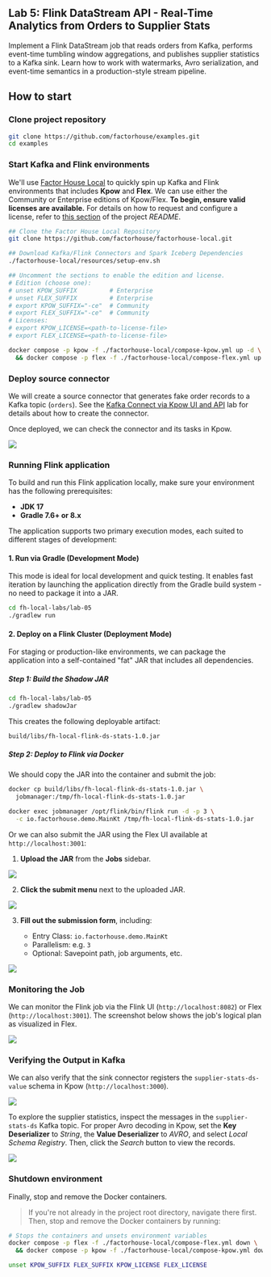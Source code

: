 ## Lab 5: Flink DataStream API - Real-Time Analytics from Orders to Supplier Stats

Implement a Flink DataStream job that reads orders from Kafka, performs event-time tumbling window aggregations, and publishes supplier statistics to a Kafka sink. Learn how to work with watermarks, Avro serialization, and event-time semantics in a production-style stream pipeline.

## How to start

### Clone project repository

```bash
git clone https://github.com/factorhouse/examples.git
cd examples
```

### Start Kafka and Flink environments

We'll use [Factor House Local](https://github.com/factorhouse/factorhouse-local) to quickly spin up Kafka and Flink environments that includes **Kpow** and **Flex**. We can use either the Community or Enterprise editions of Kpow/Flex. **To begin, ensure valid licenses are available.** For details on how to request and configure a license, refer to [this section](https://github.com/factorhouse/factorhouse-local?tab=readme-ov-file#update-kpow-and-flex-licenses) of the project _README_.

```bash
## Clone the Factor House Local Repository
git clone https://github.com/factorhouse/factorhouse-local.git

## Download Kafka/Flink Connectors and Spark Iceberg Dependencies
./factorhouse-local/resources/setup-env.sh

## Uncomment the sections to enable the edition and license.
# Edition (choose one):
# unset KPOW_SUFFIX         # Enterprise
# unset FLEX_SUFFIX         # Enterprise
# export KPOW_SUFFIX="-ce"  # Community
# export FLEX_SUFFIX="-ce"  # Community
# Licenses:
# export KPOW_LICENSE=<path-to-license-file>
# export FLEX_LICENSE=<path-to-license-file>

docker compose -p kpow -f ./factorhouse-local/compose-kpow.yml up -d \
  && docker compose -p flex -f ./factorhouse-local/compose-flex.yml up -d
```

### Deploy source connector

We will create a source connector that generates fake order records to a Kafka topic (`orders`). See the [Kafka Connect via Kpow UI and API](../lab-02/) lab for details about how to create the connector.

Once deployed, we can check the connector and its tasks in Kpow.

![](./images/kafka-connector.png)

### Running Flink application

To build and run this Flink application locally, make sure your environment has the following prerequisites:

- **JDK 17**
- **Gradle 7.6+ or 8.x**

The application supports two primary execution modes, each suited to different stages of development:

#### 1. Run via Gradle (Development Mode)

This mode is ideal for local development and quick testing. It enables fast iteration by launching the application directly from the Gradle build system - no need to package it into a JAR.

```bash
cd fh-local-labs/lab-05
./gradlew run
```

#### 2. Deploy on a Flink Cluster (Deployment Mode)

For staging or production-like environments, we can package the application into a self-contained "fat" JAR that includes all dependencies.

##### Step 1: Build the Shadow JAR

```bash
cd fh-local-labs/lab-05
./gradlew shadowJar
```

This creates the following deployable artifact:

```
build/libs/fh-local-flink-ds-stats-1.0.jar
```

##### Step 2: Deploy to Flink via Docker

We should copy the JAR into the container and submit the job:

```bash
docker cp build/libs/fh-local-flink-ds-stats-1.0.jar \
  jobmanager:/tmp/fh-local-flink-ds-stats-1.0.jar

docker exec jobmanager /opt/flink/bin/flink run -d -p 3 \
  -c io.factorhouse.demo.MainKt /tmp/fh-local-flink-ds-stats-1.0.jar
```

Or we can also submit the JAR using the Flex UI available at `http://localhost:3001`:

1. **Upload the JAR** from the **Jobs** sidebar.

![](./images/upload-jar.png)

2. **Click the submit menu** next to the uploaded JAR.

![](./images/submit-jar-01.png)

3. **Fill out the submission form**, including:

   - Entry Class: `io.factorhouse.demo.MainKt`
   - Parallelism: e.g. `3`
   - Optional: Savepoint path, job arguments, etc.

![](./images/submit-jar-02.png)

### Monitoring the Job

We can monitor the Flink job via the Flink UI (`http://localhost:8082`) or Flex (`http://localhost:3001`). The screenshot below shows the job's logical plan as visualized in Flex.

![](./images/flex-01.png)

### Verifying the Output in Kafka

We can also verify that the sink connector registers the `supplier-stats-ds-value` schema in Kpow (`http://localhost:3000`).

![](./images/schema-01.png)

To explore the supplier statistics, inspect the messages in the `supplier-stats-ds` Kafka topic. For proper Avro decoding in Kpow, set the **Key Deserializer** to _String_, the **Value Deserializer** to _AVRO_, and select _Local Schema Registry_. Then, click the _Search_ button to view the records.

![](./images/messages-01.png)

### Shutdown environment

Finally, stop and remove the Docker containers.

> If you're not already in the project root directory, navigate there first.
> Then, stop and remove the Docker containers by running:

```bash
# Stops the containers and unsets environment variables
docker compose -p flex -f ./factorhouse-local/compose-flex.yml down \
  && docker compose -p kpow -f ./factorhouse-local/compose-kpow.yml down

unset KPOW_SUFFIX FLEX_SUFFIX KPOW_LICENSE FLEX_LICENSE
```
